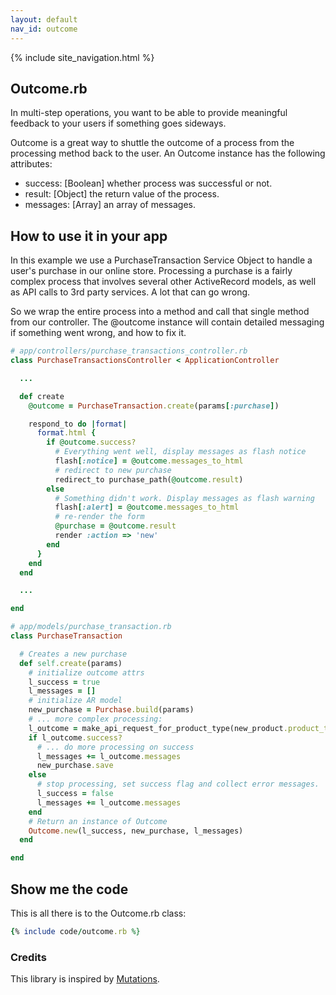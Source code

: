 ```yaml
---
layout: default
nav_id: outcome
---
```


<div class="page-header">
  {% include site_navigation.html %}
  <h2>Outcome.rb</h2>
</div>

In multi-step operations, you want to be able to provide meaningful feedback
to your users if something goes sideways.

Outcome is a great way to shuttle the outcome of a process from the processing
method back to the user. An Outcome instance has the following attributes:

* success: [Boolean] whether process was successful or not.
* result: [Object] the return value of the process.
* messages: [Array<String>] an array of messages.

How to use it in your app
-------------------------

In this example we use a PurchaseTransaction Service Object to handle a user's
purchase in our online store. Processing a purchase is a fairly complex process
that involves several other ActiveRecord models, as well as API calls to 3rd
party services. A lot that can go wrong.

So we wrap the entire process into a method and call that single method from
our controller. The @outcome instance will contain detailed messaging if something
went wrong, and how to fix it.

```ruby
# app/controllers/purchase_transactions_controller.rb
class PurchaseTransactionsController < ApplicationController

  ...

  def create
    @outcome = PurchaseTransaction.create(params[:purchase])

    respond_to do |format|
      format.html {
        if @outcome.success?
          # Everything went well, display messages as flash notice
          flash[:notice] = @outcome.messages_to_html
          # redirect to new purchase
          redirect_to purchase_path(@outcome.result)
        else
          # Something didn't work. Display messages as flash warning
          flash[:alert] = @outcome.messages_to_html
          # re-render the form
          @purchase = @outcome.result
          render :action => 'new'
        end
      }
    end
  end

  ...

end
```

```ruby
# app/models/purchase_transaction.rb
class PurchaseTransaction

  # Creates a new purchase
  def self.create(params)
    # initialize outcome attrs
    l_success = true
    l_messages = []
    # initialize AR model
    new_purchase = Purchase.build(params)
    # ... more complex processing:
    l_outcome = make_api_request_for_product_type(new_product.product_type)
    if l_outcome.success?
      # ... do more processing on success
      l_messages += l_outcome.messages
      new_purchase.save
    else
      # stop processing, set success flag and collect error messages.
      l_success = false
      l_messages += l_outcome.messages
    end
    # Return an instance of Outcome
    Outcome.new(l_success, new_purchase, l_messages)
  end

end
```

Show me the code
----------------

This is all there is to the Outcome.rb class:

```ruby
{% include code/outcome.rb %}
```


### Credits

This library is inspired by
[Mutations](https://github.com/cypriss/mutations/blob/master/lib/mutations/outcome.rb).
